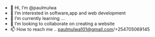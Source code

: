 - 👋 Hi, I’m @paulmulwa
- 👀 I’m interested in software,app and web development
- 🌱 I’m currently learning ...
- 💞️ I’m looking to collaborate on creating a website
- 📫 How to reach me .. paulmulwa101@gmail.com/+254705069145

<!---
paulmulwa/paulmulwa is a ✨ special ✨ repository because its `README.md` (this file) appears on your GitHub profile.
You can click the Preview link to take a look at your changes.
--->
